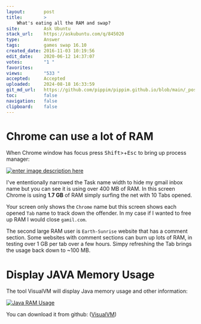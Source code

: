 ```yaml
---
layout:       post
title:        >
    What's eating all the RAM and swap?
site:         Ask Ubuntu
stack_url:    https://askubuntu.com/q/845020
type:         Answer
tags:         games swap 16.10
created_date: 2016-11-03 10:19:56
edit_date:    2020-06-12 14:37:07
votes:        "1 "
favorites:    
views:        "533 "
accepted:     Accepted
uploaded:     2024-08-18 16:33:59
git_md_url:   https://github.com/pippim/pippim.github.io/blob/main/_posts/2016/2016-11-03-What_s-eating-all-the-RAM-and-swap_.md
toc:          false
navigation:   false
clipboard:    false
---
```


# Chrome can use a lot of RAM

When Chrome window has focus press <kbd>Shift</kbd>>+<kbd>Esc</kbd> to bring up process manager:

[![enter image description here][1]][1]

I've ententionally narrowed the Task name width to hide my gmail inbox name but you can see it is using over 400 MB of RAM. In this screen Chrome is using **1.7 GB** of RAM simply surfing the net with 10 Tabs opened.

Your screen only shows the `Chrome` name but this screen shows each opened `Tab` name to track down the offender. In my case if I wanted to free up RAM I would close `gamil.com`. 

The second large RAM user is `Earth-Sunrise` website that has a comment section. Some websites with comment sections can burn up lots of RAM, in testing over 1 GB per tab over a few hours. Simpy refreshing the Tab brings the usage back down to ~100 MB.

# Display JAVA Memory Usage

The tool VisualVM will display Java memory usage and other information:

[![Java RAM Usage][2]][2]

You can download it from github: ([VisualVM][3])


  [1]: https://pippim.github.io/assets/img/posts/2016/tIbep.png
  [2]: https://pippim.github.io/assets/img/posts/2016/ySuQ6.png
  [3]: https://visualvm.github.io/
